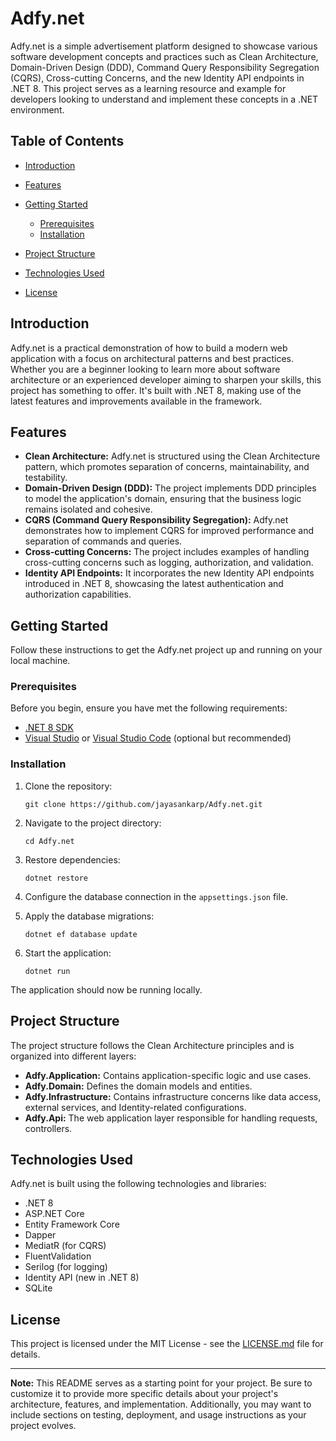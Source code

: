 # Adfy.net

Adfy.net is a simple advertisement platform designed to showcase various software development concepts and practices such as Clean Architecture, Domain-Driven Design (DDD), Command Query Responsibility Segregation (CQRS), Cross-cutting Concerns, and the new Identity API endpoints in .NET 8. This project serves as a learning resource and example for developers looking to understand and implement these concepts in a .NET environment.

## Table of Contents

- [Introduction](#introduction)
- [Features](#features)
- [Getting Started](#getting-started)
    - [Prerequisites](#prerequisites)
    - [Installation](#installation)
- [Project Structure](#project-structure)
- [Technologies Used](#technologies-used)

- [License](#license)

## Introduction

Adfy.net is a practical demonstration of how to build a modern web application with a focus on architectural patterns and best practices. Whether you are a beginner looking to learn more about software architecture or an experienced developer aiming to sharpen your skills, this project has something to offer. It's built with .NET 8, making use of the latest features and improvements available in the framework.

## Features

- **Clean Architecture:** Adfy.net is structured using the Clean Architecture pattern, which promotes separation of concerns, maintainability, and testability.
- **Domain-Driven Design (DDD):** The project implements DDD principles to model the application's domain, ensuring that the business logic remains isolated and cohesive.
- **CQRS (Command Query Responsibility Segregation):** Adfy.net demonstrates how to implement CQRS for improved performance and separation of commands and queries.
- **Cross-cutting Concerns:** The project includes examples of handling cross-cutting concerns such as logging, authorization, and validation.
- **Identity API Endpoints:** It incorporates the new Identity API endpoints introduced in .NET 8, showcasing the latest authentication and authorization capabilities.

## Getting Started

Follow these instructions to get the Adfy.net project up and running on your local machine.

### Prerequisites

Before you begin, ensure you have met the following requirements:

- [.NET 8 SDK](https://dotnet.microsoft.com/download/dotnet/8.0)
- [Visual Studio](https://visualstudio.microsoft.com/) or [Visual Studio Code](https://code.visualstudio.com/) (optional but recommended)

### Installation

1. Clone the repository:

   ```shell
   git clone https://github.com/jayasankarp/Adfy.net.git
   ```

2. Navigate to the project directory:

   ```shell
   cd Adfy.net
   ```

3. Restore dependencies:

   ```shell
   dotnet restore
   ```

4. Configure the database connection in the `appsettings.json` file.

5. Apply the database migrations:

   ```shell
   dotnet ef database update
   ```

6. Start the application:

   ```shell
   dotnet run
   ```

The application should now be running locally.

## Project Structure

The project structure follows the Clean Architecture principles and is organized into different layers:

- **Adfy.Application:** Contains application-specific logic and use cases.
- **Adfy.Domain:** Defines the domain models and entities.
- **Adfy.Infrastructure:** Contains infrastructure concerns like data access, external services, and Identity-related configurations.
- **Adfy.Api:** The web application layer responsible for handling requests, controllers.

## Technologies Used

Adfy.net is built using the following technologies and libraries:

- .NET 8
- ASP.NET Core
- Entity Framework Core
- Dapper
- MediatR (for CQRS)
- FluentValidation
- Serilog (for logging)
- Identity API (new in .NET 8)
- SQLite

## License

This project is licensed under the MIT License - see the [LICENSE.md](LICENSE.md) file for details.

---

**Note:** This README serves as a starting point for your project. Be sure to customize it to provide more specific details about your project's architecture, features, and implementation. Additionally, you may want to include sections on testing, deployment, and usage instructions as your project evolves.